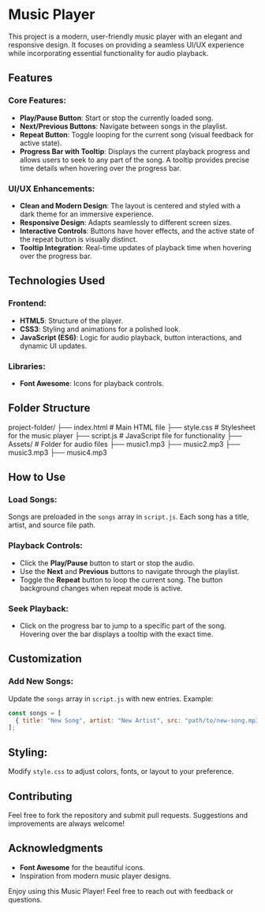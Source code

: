 # Music Player

This project is a modern, user-friendly music player with an elegant and responsive design. It focuses on providing a seamless UI/UX experience while incorporating essential functionality for audio playback.

## Features

### Core Features:

- **Play/Pause Button**: Start or stop the currently loaded song.
- **Next/Previous Buttons**: Navigate between songs in the playlist.
- **Repeat Button**: Toggle looping for the current song (visual feedback for active state).
- **Progress Bar with Tooltip**: Displays the current playback progress and allows users to seek to any part of the song. A tooltip provides precise time details when hovering over the progress bar.

### UI/UX Enhancements:

- **Clean and Modern Design**: The layout is centered and styled with a dark theme for an immersive experience.
- **Responsive Design**: Adapts seamlessly to different screen sizes.
- **Interactive Controls**: Buttons have hover effects, and the active state of the repeat button is visually distinct.
- **Tooltip Integration**: Real-time updates of playback time when hovering over the progress bar.

## Technologies Used

### Frontend:

- **HTML5**: Structure of the player.
- **CSS3**: Styling and animations for a polished look.
- **JavaScript (ES6)**: Logic for audio playback, button interactions, and dynamic UI updates.

### Libraries:

- **Font Awesome**: Icons for playback controls.




## Folder Structure

project-folder/
├── index.html       # Main HTML file
├── style.css        # Stylesheet for the music player
├── script.js        # JavaScript file for functionality
├── Assets/          # Folder for audio files
    ├── music1.mp3
    ├── music2.mp3
    ├── music3.mp3
    ├── music4.mp3


## How to Use

### Load Songs:
Songs are preloaded in the `songs` array in `script.js`. Each song has a title, artist, and source file path.

### Playback Controls:
- Click the **Play/Pause** button to start or stop the audio.
- Use the **Next** and **Previous** buttons to navigate through the playlist.
- Toggle the **Repeat** button to loop the current song. The button background changes when repeat mode is active.

### Seek Playback:
- Click on the progress bar to jump to a specific part of the song. Hovering over the bar displays a tooltip with the exact time.

## Customization

### Add New Songs:
Update the `songs` array in `script.js` with new entries. Example:

```javascript
const songs = [
  { title: "New Song", artist: "New Artist", src: "path/to/new-song.mp3" },
];
```

## Styling:
Modify `style.css` to adjust colors, fonts, or layout to your preference.

## Contributing

Feel free to fork the repository and submit pull requests. Suggestions and improvements are always welcome!

## Acknowledgments

- **Font Awesome** for the beautiful icons.
- Inspiration from modern music player designs.

Enjoy using this Music Player! Feel free to reach out with feedback or questions.


